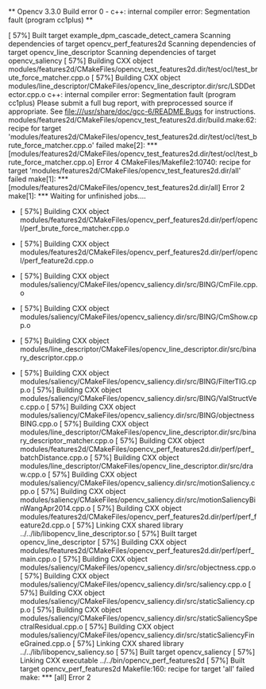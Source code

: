 ** Opencv 3.3.0 Build error 0 - c++: internal compiler error: Segmentation fault (program cc1plus) **



[ 57%] Built target example_dpm_cascade_detect_camera
Scanning dependencies of target opencv_perf_features2d
Scanning dependencies of target opencv_line_descriptor
Scanning dependencies of target opencv_saliency
[ 57%] Building CXX object modules/features2d/CMakeFiles/opencv_test_features2d.dir/test/ocl/test_brute_force_matcher.cpp.o
[ 57%] Building CXX object modules/line_descriptor/CMakeFiles/opencv_line_descriptor.dir/src/LSDDetector.cpp.o
c++: internal compiler error: Segmentation fault (program cc1plus)
Please submit a full bug report,
with preprocessed source if appropriate.
See <file:///usr/share/doc/gcc-6/README.Bugs> for instructions.
modules/features2d/CMakeFiles/opencv_test_features2d.dir/build.make:62: recipe for target 'modules/features2d/CMakeFiles/opencv_test_features2d.dir/test/ocl/test_brute_force_matcher.cpp.o' failed
make[2]: *** [modules/features2d/CMakeFiles/opencv_test_features2d.dir/test/ocl/test_brute_force_matcher.cpp.o] Error 4
CMakeFiles/Makefile2:10740: recipe for target 'modules/features2d/CMakeFiles/opencv_test_features2d.dir/all' failed
make[1]: *** [modules/features2d/CMakeFiles/opencv_test_features2d.dir/all] Error 2
make[1]: *** Waiting for unfinished jobs....
- [ 57%] Building CXX object modules/features2d/CMakeFiles/opencv_perf_features2d.dir/perf/opencl/perf_brute_force_matcher.cpp.o

- [ 57%] Building CXX object modules/features2d/CMakeFiles/opencv_perf_features2d.dir/perf/opencl/perf_feature2d.cpp.o

- [ 57%] Building CXX object modules/saliency/CMakeFiles/opencv_saliency.dir/src/BING/CmFile.cpp.o

- [ 57%] Building CXX object modules/saliency/CMakeFiles/opencv_saliency.dir/src/BING/CmShow.cpp.o

- [ 57%] Building CXX object modules/line_descriptor/CMakeFiles/opencv_line_descriptor.dir/src/binary_descriptor.cpp.o

- [ 57%] Building CXX object modules/saliency/CMakeFiles/opencv_saliency.dir/src/BING/FilterTIG.cpp.o
[ 57%] Building CXX object modules/saliency/CMakeFiles/opencv_saliency.dir/src/BING/ValStructVec.cpp.o
[ 57%] Building CXX object modules/saliency/CMakeFiles/opencv_saliency.dir/src/BING/objectnessBING.cpp.o
[ 57%] Building CXX object modules/line_descriptor/CMakeFiles/opencv_line_descriptor.dir/src/binary_descriptor_matcher.cpp.o
[ 57%] Building CXX object modules/features2d/CMakeFiles/opencv_perf_features2d.dir/perf/perf_batchDistance.cpp.o
[ 57%] Building CXX object modules/line_descriptor/CMakeFiles/opencv_line_descriptor.dir/src/draw.cpp.o
[ 57%] Building CXX object modules/saliency/CMakeFiles/opencv_saliency.dir/src/motionSaliency.cpp.o
[ 57%] Building CXX object modules/saliency/CMakeFiles/opencv_saliency.dir/src/motionSaliencyBinWangApr2014.cpp.o
[ 57%] Building CXX object modules/features2d/CMakeFiles/opencv_perf_features2d.dir/perf/perf_feature2d.cpp.o
[ 57%] Linking CXX shared library ../../lib/libopencv_line_descriptor.so
[ 57%] Built target opencv_line_descriptor
[ 57%] Building CXX object modules/features2d/CMakeFiles/opencv_perf_features2d.dir/perf/perf_main.cpp.o
[ 57%] Building CXX object modules/saliency/CMakeFiles/opencv_saliency.dir/src/objectness.cpp.o
[ 57%] Building CXX object modules/saliency/CMakeFiles/opencv_saliency.dir/src/saliency.cpp.o
[ 57%] Building CXX object modules/saliency/CMakeFiles/opencv_saliency.dir/src/staticSaliency.cpp.o
[ 57%] Building CXX object modules/saliency/CMakeFiles/opencv_saliency.dir/src/staticSaliencySpectralResidual.cpp.o
[ 57%] Building CXX object modules/saliency/CMakeFiles/opencv_saliency.dir/src/staticSaliencyFineGrained.cpp.o
[ 57%] Linking CXX shared library ../../lib/libopencv_saliency.so
[ 57%] Built target opencv_saliency
[ 57%] Linking CXX executable ../../bin/opencv_perf_features2d
[ 57%] Built target opencv_perf_features2d
Makefile:160: recipe for target 'all' failed
make: *** [all] Error 2
